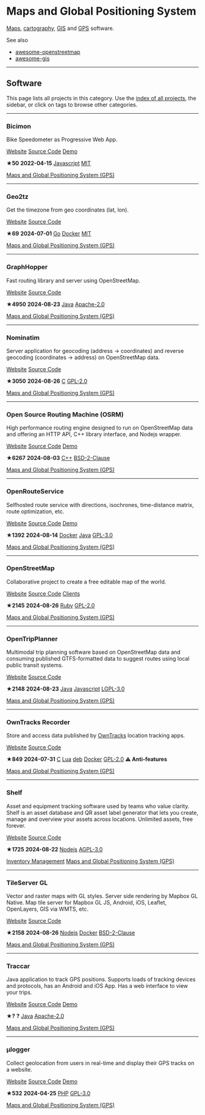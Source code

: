 # Maps and Global Positioning System

[Maps](https://en.wikipedia.org/wiki/Map), [cartography](https://en.wikipedia.org/wiki/Cartography), [GIS](https://en.wikipedia.org/wiki/Geographic_information_system) and [GPS](https://en.wikipedia.org/wiki/Global_Positioning_System) software.

See also

* [awesome-openstreetmap](https://github.com/osmlab/awesome-openstreetmap)
* [awesome-gis](https://github.com/sshuair/awesome-gis)

---

## Software

This page lists all projects in this category. Use the [index of all projects](https://awesome-selfhosted.net/index.html), the sidebar, or click on  tags to browse other categories.

---

### Bicimon

Bike Speedometer as Progressive Web App.

[ Website](https://github.com/knrdl/bicimon) [ Source Code](https://github.com/knrdl/bicimon) [ Demo](https://knrdl.github.io/bicimon/)

**★50**  **2022-04-15** [ Javascript](https://awesome-selfhosted.net/platforms/javascript.html) [ MIT](https://awesome-selfhosted.net/index.html#list-of-licenses)

[ Maps and Global Positioning System (GPS)](https://awesome-selfhosted.net/tags/maps-and-global-positioning-system-gps.html)

---

### Geo2tz

Get the timezone from geo coordinates (lat, lon).

[ Website](https://github.com/noandrea/geo2tz) [ Source Code](https://github.com/noandrea/geo2tz)

**★69**  **2024-07-01** [ Go](https://awesome-selfhosted.net/platforms/go.html) [ Docker](https://awesome-selfhosted.net/platforms/docker.html) [ MIT](https://awesome-selfhosted.net/index.html#list-of-licenses)

[ Maps and Global Positioning System (GPS)](https://awesome-selfhosted.net/tags/maps-and-global-positioning-system-gps.html)

---

### GraphHopper

Fast routing library and server using OpenStreetMap.

[ Website](https://graphhopper.com/) [ Source Code](https://github.com/graphhopper/graphhopper)

**★4950**  **2024-08-23** [ Java](https://awesome-selfhosted.net/platforms/java.html) [ Apache-2.0](https://awesome-selfhosted.net/index.html#list-of-licenses)

[ Maps and Global Positioning System (GPS)](https://awesome-selfhosted.net/tags/maps-and-global-positioning-system-gps.html)

---

### Nominatim

Server application for geocoding (address -> coordinates) and reverse geocoding (coordinates -> address) on OpenStreetMap data.

[ Website](https://nominatim.org/) [ Source Code](https://github.com/osm-search/Nominatim)

**★3050**  **2024-08-26** [ C](https://awesome-selfhosted.net/platforms/c.html) [ GPL-2.0](https://awesome-selfhosted.net/index.html#list-of-licenses)

[ Maps and Global Positioning System (GPS)](https://awesome-selfhosted.net/tags/maps-and-global-positioning-system-gps.html)

---

### Open Source Routing Machine (OSRM)

High performance routing engine designed to run on OpenStreetMap data and offering an HTTP API, C++ library interface, and Nodejs wrapper.

[ Website](http://project-osrm.org/) [ Source Code](https://github.com/Project-OSRM/osrm-backend) [ Demo](https://map.project-osrm.org/)

**★6267**  **2024-08-03** [ C++](https://awesome-selfhosted.net/platforms/c%2B%2B.html) [ BSD-2-Clause](https://awesome-selfhosted.net/index.html#list-of-licenses)

[ Maps and Global Positioning System (GPS)](https://awesome-selfhosted.net/tags/maps-and-global-positioning-system-gps.html)

---

### OpenRouteService

Selfhosted route service with directions, isochrones, time-distance matrix, route optimization, etc.

[ Website](https://openrouteservice.org/) [ Source Code](https://github.com/GIScience/openrouteservice) [ Demo](https://openrouteservice.org/dev/#/api-docs/introduction)

**★1392**  **2024-08-14** [ Docker](https://awesome-selfhosted.net/platforms/docker.html) [ Java](https://awesome-selfhosted.net/platforms/java.html) [ GPL-3.0](https://awesome-selfhosted.net/index.html#list-of-licenses)

[ Maps and Global Positioning System (GPS)](https://awesome-selfhosted.net/tags/maps-and-global-positioning-system-gps.html)

---

### OpenStreetMap

Collaborative project to create a free editable map of the world.

[ Website](https://www.openstreetmap.org/) [ Source Code](https://github.com/openstreetmap/openstreetmap-website) [ Clients](https://wiki.openstreetmap.org/wiki/Software)

**★2145**  **2024-08-26** [ Ruby](https://awesome-selfhosted.net/platforms/ruby.html) [ GPL-2.0](https://awesome-selfhosted.net/index.html#list-of-licenses)

[ Maps and Global Positioning System (GPS)](https://awesome-selfhosted.net/tags/maps-and-global-positioning-system-gps.html)

---

### OpenTripPlanner

Multimodal trip planning software based on OpenStreetMap data and consuming published GTFS-formatted data to suggest routes using local public transit systems.

[ Website](https://www.opentripplanner.org/) [ Source Code](https://github.com/opentripplanner/OpenTripPlanner)

**★2148**  **2024-08-23** [ Java](https://awesome-selfhosted.net/platforms/java.html) [ Javascript](https://awesome-selfhosted.net/platforms/javascript.html) [ LGPL-3.0](https://awesome-selfhosted.net/index.html#list-of-licenses)

[ Maps and Global Positioning System (GPS)](https://awesome-selfhosted.net/tags/maps-and-global-positioning-system-gps.html)

---

### OwnTracks Recorder

Store and access data published by [OwnTracks](https://owntracks.org/) location tracking apps.

[ Website](https://github.com/owntracks/recorder) [ Source Code](https://github.com/owntracks/recorder)

**★849**  **2024-07-31** [ C](https://awesome-selfhosted.net/platforms/c.html) [ Lua](https://awesome-selfhosted.net/platforms/lua.html) [ deb](https://awesome-selfhosted.net/platforms/deb.html) [ Docker](https://awesome-selfhosted.net/platforms/docker.html) [ GPL-2.0](https://awesome-selfhosted.net/index.html#list-of-licenses) **⚠ Anti-features**

[ Maps and Global Positioning System (GPS)](https://awesome-selfhosted.net/tags/maps-and-global-positioning-system-gps.html)

---

### Shelf

Asset and equipment tracking software used by teams who value clarity. Shelf is an asset database and QR asset label generator that lets you create, manage and overview your assets across locations. Unlimited assets, free forever.

[ Website](https://www.shelf.nu/) [ Source Code](https://github.com/Shelf-nu/shelf.nu)

**★1725**  **2024-08-22** [ Nodejs](https://awesome-selfhosted.net/platforms/nodejs.html) [ AGPL-3.0](https://awesome-selfhosted.net/index.html#list-of-licenses)

[ Inventory Management](https://awesome-selfhosted.net/tags/inventory-management.html) [ Maps and Global Positioning System (GPS)](https://awesome-selfhosted.net/tags/maps-and-global-positioning-system-gps.html)

---

### TileServer GL

Vector and raster maps with GL styles. Server side rendering by Mapbox GL Native. Map tile server for Mapbox GL JS, Android, iOS, Leaflet, OpenLayers, GIS via WMTS, etc.

[ Website](https://tileserver.readthedocs.io/) [ Source Code](https://github.com/maptiler/tileserver-gl)

**★2158**  **2024-08-26** [ Nodejs](https://awesome-selfhosted.net/platforms/nodejs.html) [ Docker](https://awesome-selfhosted.net/platforms/docker.html) [ BSD-2-Clause](https://awesome-selfhosted.net/index.html#list-of-licenses)

[ Maps and Global Positioning System (GPS)](https://awesome-selfhosted.net/tags/maps-and-global-positioning-system-gps.html)

---

### Traccar

Java application to track GPS positions. Supports loads of tracking devices and protocols, has an Android and iOS App. Has a web interface to view your trips.

[ Website](https://www.traccar.org/) [ Source Code](https://github.com/traccar) [ Demo](https://demo.traccar.org/)

**★?**  **?** [ Java](https://awesome-selfhosted.net/platforms/java.html) [ Apache-2.0](https://awesome-selfhosted.net/index.html#list-of-licenses)

[ Maps and Global Positioning System (GPS)](https://awesome-selfhosted.net/tags/maps-and-global-positioning-system-gps.html)

---

### μlogger

Collect geolocation from users in real-time and display their GPS tracks on a website.

[ Website](https://github.com/bfabiszewski/ulogger-server) [ Source Code](https://github.com/bfabiszewski/ulogger-server) [ Demo](http://ulogger.fabiszewski.net/)

**★532**  **2024-04-25** [ PHP](https://awesome-selfhosted.net/platforms/php.html) [ GPL-3.0](https://awesome-selfhosted.net/index.html#list-of-licenses)

[ Maps and Global Positioning System (GPS)](https://awesome-selfhosted.net/tags/maps-and-global-positioning-system-gps.html)
